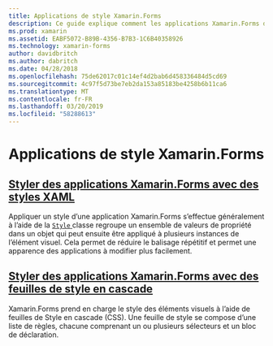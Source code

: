 ```yaml
---
title: Applications de style Xamarin.Forms
description: Ce guide explique comment les applications Xamarin.Forms de style à l’aide de styles XAML et à l’aide de feuilles de Style en cascade.
ms.prod: xamarin
ms.assetid: EABF5072-B89B-4356-B7B3-1C6B40358926
ms.technology: xamarin-forms
author: davidbritch
ms.author: dabritch
ms.date: 04/28/2018
ms.openlocfilehash: 75de62017c01c14ef4d2bab6d458336484d5cd69
ms.sourcegitcommit: 4c97f5d73be7eb2da153a85183be4258b6b11ca6
ms.translationtype: MT
ms.contentlocale: fr-FR
ms.lasthandoff: 03/20/2019
ms.locfileid: "58288613"
---
```

# <a name="styling-xamarinforms-apps"></a>Applications de style Xamarin.Forms

## <a name="styling-xamarinforms-apps-using-xaml-stylesxamlindexmd"></a>[Styler des applications Xamarin.Forms avec des styles XAML](xaml/index.md)

Appliquer un style d’une application Xamarin.Forms s’effectue généralement à l’aide de la [ `Style` ](xref:Xamarin.Forms.Style) classe regroupe un ensemble de valeurs de propriété dans un objet qui peut ensuite être appliqué à plusieurs instances de l’élément visuel. Cela permet de réduire le balisage répétitif et permet une apparence des applications à modifier plus facilement.

## <a name="styling-xamarinforms-apps-using-cascading-style-sheetscssindexmd"></a>[Styler des applications Xamarin.Forms avec des feuilles de style en cascade](css/index.md)

Xamarin.Forms prend en charge le style des éléments visuels à l’aide de feuilles de Style en cascade (CSS). Une feuille de style se compose d’une liste de règles, chacune comprenant un ou plusieurs sélecteurs et un bloc de déclaration.
